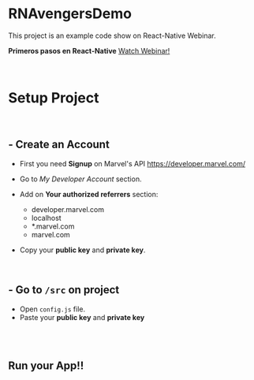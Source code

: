 # RNAvengersDemo

This project is an example code show on React-Native Webinar.
</br>

**Primeros pasos en React-Native**
[Watch Webinar!](https://www.youtube.com/watch?v=nrCeawRxfek)

</br>

# Setup Project
</br>

## - Create an Account

- First you need **Signup** on Marvel's API https://developer.marvel.com/
- Go to *My Developer Account* section.
- Add on **Your authorized referrers** section: 
  - developer.marvel.com
  - localhost
  - *.marvel.com
  - marvel.com

- Copy your **public key** and **private key**.

</br>

## - Go to `/src` on project
- Open `config.js` file.
- Paste your **public key** and **private key**

</br></br>

## Run your App!!

</br>
